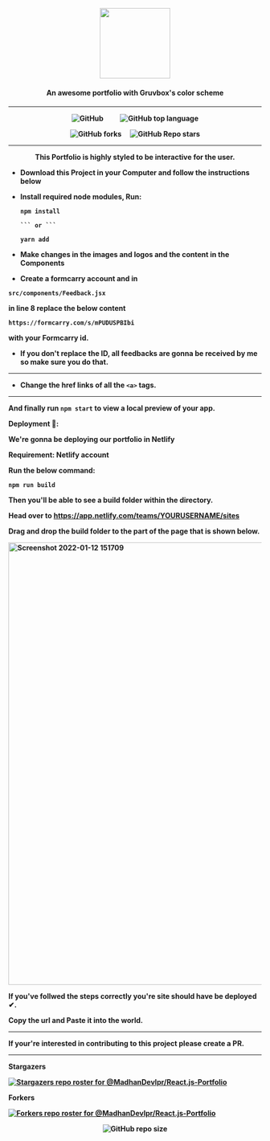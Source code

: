 <p align="center"><a href="https://madhan-developer.herokuapp.com"><img href="https://madhan-developer.herokuapp.com" width="140px" src="https://user-images.githubusercontent.com/81558579/149097554-bd5c3840-1d30-4c3a-912a-242421555dc2.png"></img></a><h4 align="center">An awesome portfolio with Gruvbox's color scheme<h4></p><hr>
<p align="center"><img alt="GitHub" src="https://img.shields.io/github/license/MadhanDevlpr/React.js-Portfolio?color=%23f0e7b8&label=LICENSE&logoColor=%23171819&style=for-the-badge"></img>&nbsp;&nbsp;&nbsp;&nbsp;&nbsp;&nbsp;&nbsp;&nbsp;&nbsp;&nbsp;<img alt="GitHub top language" src="https://img.shields.io/github/languages/top/MadhanDevlpr/React.js-Portfolio?color=%23f0e7b8&label=SCSS&style=for-the-badge"></img></p>
<p align="center"><img alt="GitHub forks" src="https://img.shields.io/github/forks/MadhanDevlpr/React.js-Portfolio?color=%23f0e7b8&style=for-the-badge"></img>&nbsp;&nbsp;&nbsp;&nbsp;&nbsp;<img alt="GitHub Repo stars" src="https://img.shields.io/github/stars/MadhanDevlpr/React.js-Portfolio?color=%23f0e7b8&style=for-the-badge"></img></p>

  <hr>
<p align=center>This Portfolio is highly styled to be interactive for the user.</p>





- Download this Project in your Computer and follow the instructions below

- Install required node modules, Run:
  ``` 
  npm install 
  
  ``` or ``` 
  
  yarn add
  
  ```
  
- Make changes in the images and logos and the content in the Components

- Create a formcarry account and in 
 ``` 
 src/components/Feedback.jsx 
 ``` 
 in line 8 replace the below content
 ```
 https://formcarry.com/s/mPUDUSPBIbi 
 ``` 
 with your Formcarry id.

- If you don't replace the ID, all feedbacks are gonna be received by me so make sure you do that.

<hr>

- Change the href links of all the ```<a>``` tags.

<hr>


And  finally run ``` npm start ``` to view a local preview of your app.


Deployment 🧪:

We're gonna be deploying our portfolio in Netlify

Requirement: Netlify account

Run the below command:
```
npm run build
```
Then you'll be able to see a build folder within the directory.

Head over to https://app.netlify.com/teams/YOURUSERNAME/sites

Drag and drop the build folder to the part of the page that is shown below.

<img width="881" alt="Screenshot 2022-01-12 151709" src="https://user-images.githubusercontent.com/81558579/149115193-5e38efaa-4a7c-41f3-9202-9476f686b0b5.png">

If you've follwed the steps correctly you're site should have be deployed ✔.

Copy the url and Paste it into the world.


<hr>

If your're interested in contributing to this project please create a PR.

<hr>

Stargazers


[![Stargazers repo roster for @MadhanDevlpr/React.js-Portfolio](https://reporoster.com/stars/MadhanDevlpr/React.js-Portfolio)](https://github.com/MadhanDevlpr/React.js-Portfolio/stargazers)

Forkers

[![Forkers repo roster for @MadhanDevlpr/React.js-Portfolio](https://reporoster.com/forks/MadhanDevlpr/React.js-Portfolio)](https://github.com/MadhanDevlpr/React.js-Portfolio/network/members)



<p align="center"><img alt="GitHub repo size" src="https://img.shields.io/github/repo-size/MadhanDevlpr/React.js-Portfolio?color=%23f0e7b8&style=for-the-badge"></img></p>
